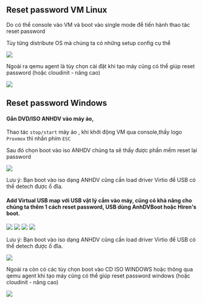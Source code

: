 ## Reset password VM Linux

Do có thể console vào VM và boot vào single mode để tiến hành thao tác reset password

Tùy từng distribute OS mà chúng ta có những setup config cụ thể

  <img src="proxmoximages/Screenshot_47.png">

Ngoài ra qemu agent là tùy chọn cài đặt khi tạo máy cũng có thể giúp reset password (hoặc cloudinit - nâng cao)

  <img src="proxmoximages/Screenshot_70.png">

## Reset password Windows

#### Gắn DVD/ISO ANHDV vào máy ảo,

Thao tác ``stop/start`` máy ảo , khi khởi động VM qua console,thấy logo ``Proxmox`` thì nhấn phím ``ESC``

Sau đó chọn boot vào iso ANHDV chúng ta sẽ thấy được phần mềm reset lại password

  <img src="proxmoximages/Screenshot_59.png">

Lưu ý: Bạn boot vào iso dạng ANHDV cũng cần load driver Virtio để USB có thể detech được ổ đĩa.


#### Add Virtual USB map với USB vật lý cắm vào máy, cũng có khả năng cho chúng ta thêm 1 cách reset password, USB dùng AnhDVBoot hoặc Hiren's boot.

  <img src="proxmoximages/Screenshot_66.png">

  <img src="proxmoximages/Screenshot_67.png">

  <img src="proxmoximages/Screenshot_68.png">

  <img src="proxmoximages/Screenshot_69.png">

Lưu ý: Bạn boot vào iso dạng ANHDV cũng cần load driver Virtio để USB có thể detech được ổ đĩa.

  <img src="proxmoximages/Screenshot_70.png">

Ngoài ra còn có các tùy chọn boot vào CD ISO WINDOWS hoặc thông qua qemu agent khi tạo máy cũng có thể giúp reset password windows (hoặc cloudinit - nâng cao)

  <img src="proxmoximages/Screenshot_71.png">